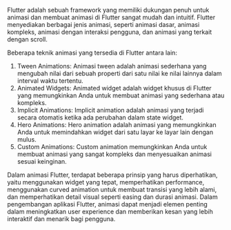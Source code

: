 Flutter adalah sebuah framework yang memiliki dukungan penuh untuk animasi dan membuat animasi di Flutter sangat mudah dan intuitif. Flutter menyediakan berbagai jenis animasi, seperti animasi dasar, animasi kompleks, animasi dengan interaksi pengguna, dan animasi yang terkait dengan scroll.

Beberapa teknik animasi yang tersedia di Flutter antara lain:
  1. Tween Animations: Animasi tween adalah animasi sederhana yang mengubah nilai dari sebuah properti dari satu nilai ke nilai lainnya dalam interval waktu tertentu.
  2. Animated Widgets: Animated widget adalah widget khusus di Flutter yang memungkinkan Anda untuk membuat animasi yang sederhana atau kompleks.
  3. Implicit Animations: Implicit animation adalah animasi yang terjadi secara otomatis ketika ada perubahan dalam state widget.
  4. Hero Animations: Hero animation adalah animasi yang memungkinkan Anda untuk memindahkan widget dari satu layar ke layar lain dengan mulus.
  5. Custom Animations: Custom animation memungkinkan Anda untuk membuat animasi yang sangat kompleks dan menyesuaikan animasi sesuai keinginan.

Dalam animasi Flutter, terdapat beberapa prinsip yang harus diperhatikan, yaitu menggunakan widget yang tepat, memperhatikan performance, menggunakan curved animation untuk membuat transisi yang lebih alami, dan memperhatikan detail visual seperti easing dan durasi animasi. Dalam pengembangan aplikasi Flutter, animasi dapat menjadi elemen penting dalam meningkatkan user experience dan memberikan kesan yang lebih interaktif dan menarik bagi pengguna.
